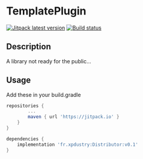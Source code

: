 # TemplatePlugin

[![Jitpack latest version](https://jitpack.io/v/fr.xpdustry/Distributor.svg)](https://jitpack.io/#fr.xpdustry/Distributor)
[![Build status](https://github.com/Xpdustry/Distributor/actions/workflows/build.yml/badge.svg?branch=master&event=push)](https://github.com/Xpdustry/Distributor/actions/workflows/build.yml)

## Description

A library not ready for the public...

## Usage

Add these in your build.gradle

```gradle
repositories {
        ...
        maven { url 'https://jitpack.io' }
    }
}

dependencies {
    implementation 'fr.xpdustry:Distributor:v0.1'
}
```
